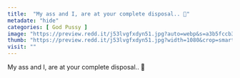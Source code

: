 ```yaml
---
title:  "My ass and I, are at your complete disposal.. 💋"
metadate: "hide"
categories: [ God Pussy ]
image: "https://preview.redd.it/j53lvgfxdyn51.jpg?auto=webp&s=a3b5fccb3a29aee9f2f5617e9edc22a6723950f0"
thumb: "https://preview.redd.it/j53lvgfxdyn51.jpg?width=1080&crop=smart&auto=webp&s=b15273de27380b3fa0792adc5ea03352c4553518"
visit: ""
---
```

My ass and I, are at your complete disposal.. 💋
